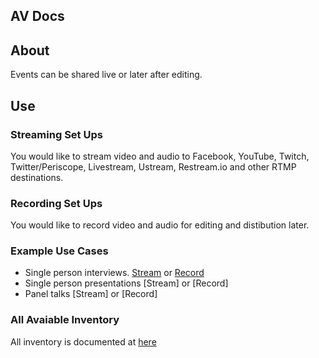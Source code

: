 ## AV Docs

## About

Events can be shared live or later after editing.

## Use

### Streaming Set Ups

You would like to stream video and audio to Facebook, YouTube, Twitch, Twitter/Periscope, Livestream, Ustream, Restream.io and other RTMP destinations.

### Recording Set Ups

You would like to record video and audio for editing and distibution later.

### Example Use Cases
* Single person interviews. [Stream](setups/streaming/single-person) or [Record](setups/recodring/single-person) 
* Single person presentations [Stream] or [Record]
* Panel talks [Stream] or [Record]


### All Avaiable Inventory
All inventory is documented at [here](inventory)
